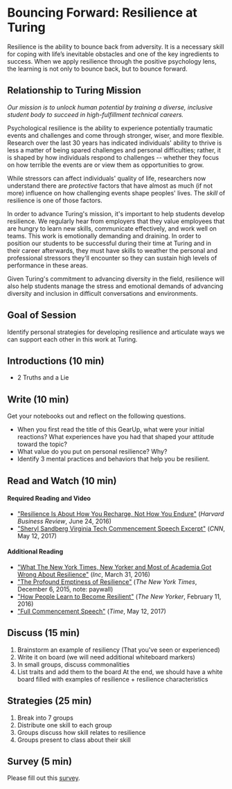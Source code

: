 # Bouncing Forward: Resilience at Turing
Resilience is the ability to bounce back from adversity. It is a necessary skill for coping with life’s inevitable obstacles and one of the key ingredients to success. When we apply resilience through the positive psychology lens,
the learning is not only to bounce back, but to bounce forward.

## Relationship to Turing Mission
*Our mission is to unlock human potential by training a diverse, inclusive student body to succeed in high-fulfillment technical careers.*

Psychological resilience is the ability to experience potentially traumatic events and challenges and come through stronger, wiser, and more flexible. Research over the last 30 years has indicated individuals' ability to thrive  is less a matter of being spared challenges and personal difficulties; rather, it is shaped by how individuals respond to challenges -- whether they focus on how terrible the events are or view them as opportunities to grow.

While stressors can affect individuals' quality of life, researchers now understand there are *protective* factors that have almost as much (if not more) influence on how challenging events shape peoples' lives. The *skill* of resilience is one of those factors.

In order to advance Turing's mission, it's important to help students develop resilience. We regularly hear from employers that they value employees that are hungry to learn new skills, communicate effectively, and work well on teams. This work is emotionally demanding and draining. In order to position our students to be successful during their time at Turing and in their career afterwards, they must have skills to weather the personal and professional stressors they'll encounter so they can sustain high levels of performance in these areas. 

Given Turing's commitment to advancing diversity in the field, resilience will also help students manage the stress and emotional demands of advancing diversity and inclusion in difficult conversations and environments.

## Goal of Session
Identify personal strategies for developing resilience and articulate ways we can support each other in this work at Turing. 

## Introductions (10 min)
- 2 Truths and a Lie

## Write (10 min)
Get your notebooks out and reflect on the following questions. 
* When you first read the title of this GearUp, what were your initial reactions? What experiences have you had that shaped your attitude toward the topic?
* What value do you put on personal resilience? Why?
* Identify 3 mental practices and behaviors that help you be resilient.

## Read and Watch (10 min)

#### Required Reading and Video
* ["Resilience Is About How You Recharge, Not How You Endure"](https://hbr.org/2016/06/resilience-is-about-how-you-recharge-not-how-you-endure) (*Harvard Business Review*, June 24, 2016)
* ["Sheryl Sandberg Virginia Tech Commencement Speech Excerpt"](http://money.cnn.com/2017/05/12/technology/sheryl-sandberg-virginia-tech-graduation/index.html) (*CNN*, May 12, 2017)

#### Additional Reading
* ["What The New York Times, New Yorker and Most of Academia Got Wrong About Resilience"](http://www.inc.com/joshua-spodek/resilience-what-the-new-york-times-new-yorker-and-most-of-academia-got-wrong.html) (*Inc*, March 31, 2016)
* ["The Profound Emptiness of Resilience"](http://www.nytimes.com/2015/12/06/magazine/the-profound-emptiness-of-resilience.html) (*The New York Times*, December 6, 2015, note: paywall)
* ["How People Learn to Become Resilient"](http://www.newyorker.com/science/maria-konnikova/the-secret-formula-for-resilience) (*The New Yorker*, February 11, 2016)
* ["Full Commencement Speech"](http://time.com/4777077/sheryl-sandberg-virginia-tech-graduation-speech-facebook/) (*Time*, May 12, 2017)

## Discuss (15 min)
1. Brainstorm an example of resiliency (That you've seen or experienced)
1. Write it on board (we will need additional whiteboard markers)
1. In small groups, discuss commonalities
1. List traits and add them to the board
At the end, we should have a white board filled with examples of resilience + resilience characteristics

## Strategies (25 min)
1. Break into 7 groups
1. Distribute one skill to each group
1. Groups discuss how skill relates to resilience
1. Groups present to class about their skill

## Survey (5 min)
Please fill out this [survey](https://goo.gl/forms/XqqxV2f2fmpDEfS02).
